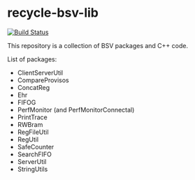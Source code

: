 recycle-bsv-lib
===============

[![Build Status](https://travis-ci.org/csail-csg/recycle-bsv-lib.svg?branch=master)](https://travis-ci.org/csail-csg/recycle-bsv-lib)

This repository is a collection of BSV packages and C++ code.

List of packages:
* ClientServerUtil
* CompareProvisos
* ConcatReg
* Ehr
* FIFOG
* PerfMonitor (and PerfMonitorConnectal)
* PrintTrace
* RWBram
* RegFileUtil
* RegUtil
* SafeCounter
* SearchFIFO
* ServerUtil
* StringUtils

